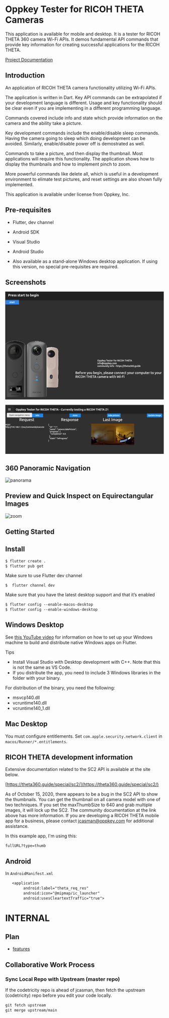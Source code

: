 # Oppkey Tester for RICOH THETA Cameras

This application is available for mobile and desktop. It is a tester for RICOH THETA 360 camera Wi-Fi APIs. It demos fundamental API commands that provide key information for creating successful applications for the RICOH THETA.

[Project Documentation](doc/api/index.html)

## Introduction

An application of RICOH THETA camera functionality utilizing Wi-Fi APIs.

The application is written in Dart. Key API commands can be extrapolated if your development language is different. Usage and key functionality should be clear even if you are implementing in a different programming language.

Commands covered include info and state which provide information on the camera and the ability take a picture. 

Key development commands include the enable/disable sleep commands. Having the camera going to sleep which doing development can be avoided. Similarly, enable/disable power off is demostrated as well.

Commands to take a picture, and then display the thumbnail. Most applications will require this functionality. The application shows how to display the thumbnails and how to implement pinch to zoom. 

More powerful commands like delete all, which is useful in a development environment to elimate test pictures, and reset settings are also shown fully implemented.

This application is available under license from Oppkey, Inc. 

## Pre-requisites

* Flutter, dev channel
* Android SDK
* Visual Studio
* Android Studio

* Also available as a stand-alone Windows desktop application. If using this version, no special pre-requisites are required.

## Screenshots

![home](doc/image/home.png)

![status](doc/image/status.png)

## 360 Panoramic Navigation

![panorama](doc/image/panorama.gif)

## Preview and Quick Inspect on Equirectangular Images

![zoom](doc/image/image_zoom.gif)

## Getting Started

## Install

```
$ flutter create .
$ flutter pub get
```
Make sure to use Flutter dev channel
```
$  flutter channel dev
```

Make sure that you have the latest desktop support and that it’s enabled
```
$ flutter config --enable-macos-desktop
$ flutter config --enable-windows-desktop
```

## Windows Desktop

See [this YouTube video](https://youtu.be/YhF3k68qpOU) for 
information on how to set up your 
Windows machine to build and distribute native Windows apps 
on Flutter. 

Tips

* Install Visual Studio with Desktop development with C++.  Note that this is not the same as VS Code.
* If you distribute the app, you need to include 3 Windows libraries in the folder with your binary. 

For distribution of the binary, you need the following:

* msvcp140.dll
* vcruntime140.dll
* vcruntime140_1.dll

## Mac Desktop

You must configure entitlements.  Set `com.apple.security.network.client` in
`macos/Runner/*.entitlements`.

## RICOH THETA development information

Extensive documentation related to the SC2 API is available at the site below.

[https://theta360.guide/special/sc2/](https://theta360.guide/special/sc2/)

As of October 15, 2020, there appears to be a bug in the SC2 API to show the thumbnails. You can get the thumbnail on all camera model with one of two techniques. If you set the maxThumbSize to 640 and grab multiple images, it will lock up the SC2.  The community documentation at the link above has more information.  If you are developing a RICOH THETA mobile app for a business, please contact jcasman@oppkey.com
for additional assistance. 

In this example app, I'm using this:

``` 
fullURL?type=thumb
```

## Android

In `AndroidManifest.xml`

```
   <application
        android:label="theta_req_res"
        android:icon="@mipmap/ic_launcher"
        android:usesCleartextTraffic="true">
```

# INTERNAL

## Plan

* [features](doc/plan/features.md)

## Collaborative Work Process

### Sync Local Repo with Upstream (master repo)

If the codetricity repo is ahead of jcasman, then fetch the upstream (codetricity) repo before you edit your code locally.

```
git fetch upstream
git merge upstream/main
```